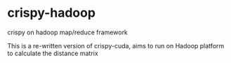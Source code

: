 # crispy-hadoop
crispy on hadoop map/reduce framework

This is a re-written version of crispy-cuda, aims to run on Hadoop platform to calculate the distance matrix
